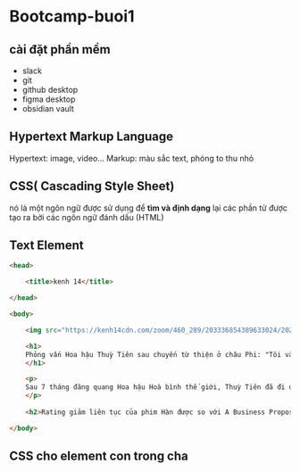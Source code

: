 # Bootcamp-buoi1
## cài đặt phần mềm
- slack
- git
- github desktop
- figma desktop
- obsidian vault
## Hypertext Markup Language
Hypertext: image, video...
Markup: màu sắc text, phóng to thu nhỏ
## CSS( Cascading Style Sheet)
nó là một ngôn ngữ được sử dụng để **tìm và định dạng** lại các phần tử được tạo ra bởi các ngôn ngữ đánh dấu (HTML)
## Text Element
```html
<head>

    <title>kenh 14</title>

</head>

<body>

    <img src="https://kenh14cdn.com/zoom/460_289/203336854389633024/2022/7/24/photo1658681191055-16586811913482120619873.jpg"/>

    <h1>
    Phỏng vấn Hoa hậu Thuỳ Tiên sau chuyến từ thiện ở châu Phi: "Tôi và anh Quang Linh chỉ là bạn"
    </h1>

    <p>
    Sau 7 tháng đăng quang Hoa hậu Hoà bình thế giới, Thuỳ Tiên đã đi đến nhiều quốc gia để lan tỏa năng lượng tích cực cũng như giúp đỡ những người có hoàn cảnh khó khăn.
    </p>
    
    <h2>Rating giảm liên tục của phim Hàn được so với A Business Proposal, quá tiếc cho dàn diễn viên đẹp</h2>

</body>
```

## CSS cho element con trong cha

